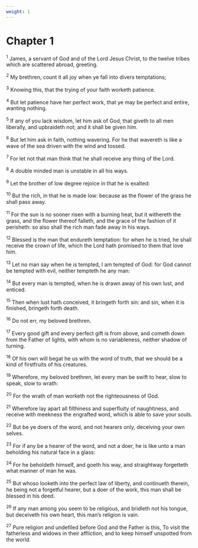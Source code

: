```yaml
---
weight: 1
---
```


# Chapter 1

<sup>1</sup> James, a servant of God and of the Lord Jesus Christ, to the twelve tribes which are scattered abroad, greeting. 

<sup>2</sup> My brethren, count it all joy when ye fall into divers temptations; 

<sup>3</sup> Knowing this, that the trying of your faith worketh patience. 

<sup>4</sup> But let patience have her perfect work, that ye may be perfect and entire, wanting nothing. 

<sup>5</sup> If any of you lack wisdom, let him ask of God, that giveth to all men liberally, and upbraideth not; and it shall be given him. 

<sup>6</sup> But let him ask in faith, nothing wavering. For he that wavereth is like a wave of the sea driven with the wind and tossed. 

<sup>7</sup> For let not that man think that he shall receive any thing of the Lord. 

<sup>8</sup> A double minded man is unstable in all his ways. 

<sup>9</sup> Let the brother of low degree rejoice in that he is exalted: 

<sup>10</sup> But the rich, in that he is made low: because as the flower of the grass he shall pass away. 

<sup>11</sup> For the sun is no sooner risen with a burning heat, but it withereth the grass, and the flower thereof falleth, and the grace of the fashion of it perisheth: so also shall the rich man fade away in his ways. 

<sup>12</sup> Blessed is the man that endureth temptation: for when he is tried, he shall receive the crown of life, which the Lord hath promised to them that love him. 

<sup>13</sup> Let no man say when he is tempted, I am tempted of God: for God cannot be tempted with evil, neither tempteth he any man: 

<sup>14</sup> But every man is tempted, when he is drawn away of his own lust, and enticed. 

<sup>15</sup> Then when lust hath conceived, it bringeth forth sin: and sin, when it is finished, bringeth forth death. 

<sup>16</sup> Do not err, my beloved brethren. 

<sup>17</sup> Every good gift and every perfect gift is from above, and cometh down from the Father of lights, with whom is no variableness, neither shadow of turning. 

<sup>18</sup> Of his own will begat he us with the word of truth, that we should be a kind of firstfruits of his creatures. 

<sup>19</sup> Wherefore, my beloved brethren, let every man be swift to hear, slow to speak, slow to wrath: 

<sup>20</sup> For the wrath of man worketh not the righteousness of God. 

<sup>21</sup> Wherefore lay apart all filthiness and superfluity of naughtiness, and receive with meekness the engrafted word, which is able to save your souls. 

<sup>22</sup> But be ye doers of the word, and not hearers only, deceiving your own selves. 

<sup>23</sup> For if any be a hearer of the word, and not a doer, he is like unto a man beholding his natural face in a glass: 

<sup>24</sup> For he beholdeth himself, and goeth his way, and straightway forgetteth what manner of man he was. 

<sup>25</sup> But whoso looketh into the perfect law of liberty, and continueth therein, he being not a forgetful hearer, but a doer of the work, this man shall be blessed in his deed. 

<sup>26</sup> If any man among you seem to be religious, and bridleth not his tongue, but deceiveth his own heart, this man’s religion is vain. 

<sup>27</sup> Pure religion and undefiled before God and the Father is this, To visit the fatherless and widows in their affliction, and to keep himself unspotted from the world. 



